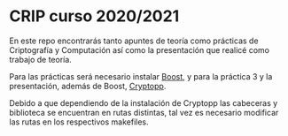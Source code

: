 # CRIP curso 2020/2021

En este repo encontrarás tanto apuntes de teoría como prácticas de Criptografía y Computación así como la presentación que realicé como trabajo de teoría.

Para las prácticas será necesario instalar [Boost](https://www.boost.org/), y para la práctica 3 y la presentación, además de Boost, [Cryptopp](https://www.cryptopp.com/).

Debido a que dependiendo de la instalación de Cryptopp las cabeceras y biblioteca se encuentran en rutas distintas, tal vez es necesario modificar las rutas en los respectivos makefiles.


